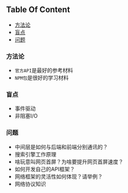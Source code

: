 <!-- START doctoc generated TOC please keep comment here to allow auto update -->
<!-- DON'T EDIT THIS SECTION, INSTEAD RE-RUN doctoc TO UPDATE -->
## Table Of Content

- [方法论](#%E6%96%B9%E6%B3%95%E8%AE%BA)
- [盲点](#%E7%9B%B2%E7%82%B9)
- [问题](#%E9%97%AE%E9%A2%98)

<!-- END doctoc generated TOC please keep comment here to allow auto update -->

### 方法论
- `官方API`是最好的参考材料
- `NPM包`是很好的学习材料

### 盲点
- 事件驱动
- 非阻塞I/O

### 问题
- 中间层是如何与后端和前端分别通讯的？
- 搜索引擎工作原理
- 啥玩意叫网页首屏？为啥要提升网页首屏速度？
- 如何开发自己的API框架？
- 网络框架的灵活性如何体现？请举例？
- 网络协议知识


